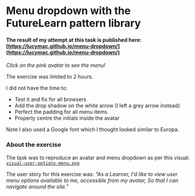 Menu dropdown with the FutureLearn pattern library
==================================================

#### The result of my attempt at this task is published here: [https://lucymac.github.io/menu-dropdown/](https://lucymac.github.io/menu-dropdown/)

*Click on the pink avatar to see the menu!*


The exercise was limited to 2 hours.

I did not have the time to:

* Test it and fix for all browsers
* Add the drop shadow on the white arrow (I left a grey arrow instead)
* Perfect the padding for all menu items 
* Properly centre the initials inside the avatar

Note I also used a Google font which I thought looked similar to Europa.


### About the exercise

The task was to reproduce an avatar and menu dropdown as per this visual: [`visual-user-options-menu.png`](visuals/visual-user-options-menu.png)

The user story for this exercise was: *"As a Learner, I'd like to view user menu options available to me, accessible from my avatar, So that I can navigate around the site."*
